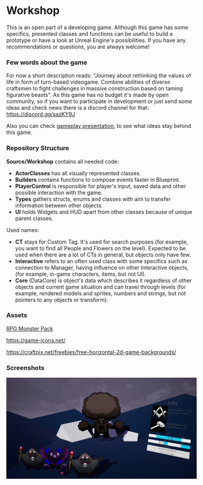 # Workshop

This is an open part of a developing game. Although this game has some specifics, presented classes and functions can be useful to build a prototype or have a look at Unreal Engine's possibilities. If you have any recommendations or questions, you are always welcome!

### Few words about the game

For now a short description reads: "Journey about rethinking the values of life in form of turn-based videogame. Combine abilities of diverse craftsmen to fight challenges in massive construction based on taming figurative beasts". As this game has no budget it's made by open community, so if you want to participate in development or just send some ideas and check news there is a discord channel for that: https://discord.gg/sazKY9J

Also you can check [gameplay presentation](https://docs.google.com/presentation/d/161Je4Ib8IKuVyrYAJI6qKCj3mGKBmazKgrtVzlb5TDs/edit?usp=sharing), to see what ideas stay behind this game.

### Repository Structure

**Source/Workshop** contains all needed code:

- **ActorClasses** has all visually represented classes.
- **Builders** contains functions to compose events faster in Blueprint.
- **PlayerControl** is responsible for player's input, saved data and other possible interaction with the game.
- **Types** gathers structs, enums and classes with aim to transfer information between other objects.
- **UI** holds Widgets and HUD apart from other classes because of unique parent classes.

Used names:

- **CT** stays for Custom Tag. It's used for search purposes (for example, you want to find all People and Flowers on the level). Expected to be used when there are a lot of CTs in general, but objects only have few.
- **Interactive** refers to an often used class with some specifics such as connection to Manager, having influence on other Interactive objects,  (for example, in-game characters, items, but not UI).
- **Core** (DataCore) is object's data which describes it regardless of other objects and current game situation and can travel through levels  (for example, rendered models and sprites, numbers and strings, but not pointers to any objects or transform).

### Assets

[RPG Monster Pack](https://pipoya.itch.io/free-rpg-monster-pack)

https://game-icons.net/

https://craftpix.net/freebies/free-horizontal-2d-game-backgrounds/

### Screenshots

![Screenshot](./AdditionalMaterials/Screenshot.png)